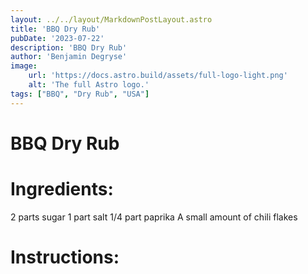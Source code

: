 ```yaml
---
layout: ../../layout/MarkdownPostLayout.astro
title: 'BBQ Dry Rub'
pubDate: '2023-07-22'
description: 'BBQ Dry Rub'
author: 'Benjamin Degryse'
image:
    url: 'https://docs.astro.build/assets/full-logo-light.png'
    alt: 'The full Astro logo.'
tags: ["BBQ", "Dry Rub", "USA"]
---
```


# BBQ Dry Rub

# Ingredients:
2 parts sugar
1 part salt
1/4 part paprika
A small amount of chili flakes

# Instructions:
